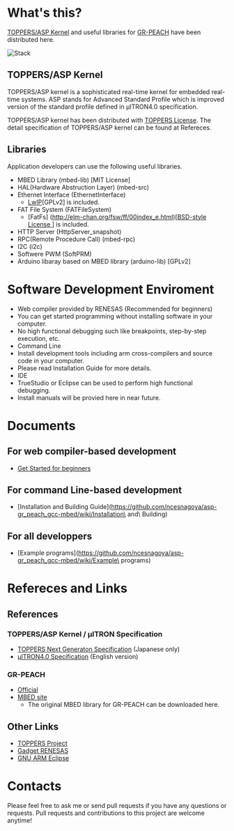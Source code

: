 # What's this?

[TOPPERS/ASP Kernel](http://toppers.jp/en/asp-kernel.html) and useful libraries for [GR-PEACH](http://gadget.renesas.com/en/product/peach.html) have been distributed here.

![Stack](https://raw.github.com/wiki/ncesnagoya/asp-gr_peach_gcc-mbed/images/stack.png)

## TOPPERS/ASP Kernel

TOPPERS/ASP kernel is a sophisticated real-time kernel for embedded real-time systems.
ASP stands for Advanced Standard Profile which is improved version of the standard profile defined in μITRON4.0 specification. 

TOPPERS/ASP kernel has been distributed with [TOPPERS License](http://toppers.jp/en/license.html).
The detail specification of TOPPERS/ASP kernel can be found at Refereces.

## Libraries

Application developers can use the following useful libraries.

- MBED Library (mbed-lib) [MIT License]
 - HAL(Hardware Abstruction Layer) (mbed-src)
 - Ethernet Interface (EthernetInterface)
   - [LwIP](https://en.wikipedia.org/wiki/LwIP)[GPLv2] is included.
 - FAT File System (FATFileSystem)
   - [FatFs] (http://elm-chan.org/fsw/ff/00index_e.html)[[BSD-style License ](http://elm-chan.org/fsw/ff/en/appnote.html#license)] is included.
 - HTTP Server (HttpServer_snapshot)
 - RPC(Remote Procedure Call) (mbed-rpc)
 - I2C (i2c)
 - Softwere PWM (SoftPRM)
- Arduino libaray based on MBED library (arduino-lib) [GPLv2]

# Software Development Enviroment

- Web compiler provided by RENESAS (Recommended for beginners)
 - You can get started programming without installing software in your computer.
 - No high functional debugging such like breakpoints, step-by-step execution, etc. 
- Command Line
 - Install development tools including arm cross-compilers and source code in your computer.
 - Please read Installation Guide for more details.
- IDE
 - TrueStudio or Eclipse can be used to perform high functional debugging.
 - Install manuals will be provied here in near future.
 
# Documents

## For web compiler-based development

- [Get Started for beginners](https://github.com/ncesnagoya/asp-gr_peach_gcc-mbed/wiki/GetStarted)

## For command Line-based development

- [Installation and Building Guide](https://github.com/ncesnagoya/asp-gr_peach_gcc-mbed/wiki/Installation\ and\ Building)

## For all developpers

- [Example programs](https://github.com/ncesnagoya/asp-gr_peach_gcc-mbed/wiki/Example\ programs) 

# Refereces and Links

## References

### TOPPERS/ASP Kernel / μITRON Specification

- [TOPPERS Next Generaton Specification](http://toppers.jp/documents.html) (Japanese only)
- [µITRON4.0 Specification](http://www.ertl.jp/ITRON/SPEC/mitron4-e.html) (English version)

### GR-PEACH

- [Official](http://gadget.renesas.com/en/product/peach.html)
- [MBED site](https://developer.mbed.org/platforms/Renesas-GR-PEACH/)
  - The original MBED library for GR-PEACH can be downloaded here.

## Other Links

- [TOPPERS Project](http://toppers.jp/en)
- [Gadget RENESAS](http://gadget.renesas.com/en/)
- [GNU ARM Eclipse](http://gnuarmeclipse.github.io/toolchain/install/)

# Contacts

Please feel free to ask me or send pull requests if you have any questions or requests.
Pull requests and contributions to this project are welcome anytime!
